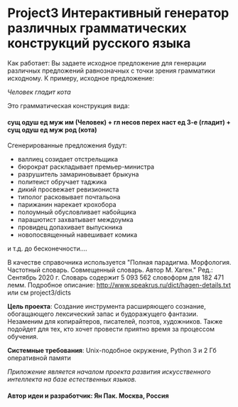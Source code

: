 # Project3 Интерактивный генератор различных грамматических конструкций русского языка

Как работает: Вы задаете исходное предложение для генерации различных предложений равнозначных с точки зрения грамматики исходному.
К примеру, исходное предложение:

_Человек гладит кота_

Это грамматическая конструкция вида:

#### сущ одуш ед муж им (Человек) + гл несов перех наст ед 3-е (гладит) + сущ одуш ед муж род (кота)

Сгенерированные предложения будут:

- валлиец созидает отстрельщика
- бюрократ раскладывает премьер-министра
- разрушитель замариновывает брыкуна
- политеист обручает таджика
- дикий просвежает ревизиониста
- типолог расковывает почтальона
- парижанин нарекает крохобора
- полоумный обусловливает набойщика
- парашютист захватывает междоумка
- провидец допахивает выпускника
- новопосвященный навешивает комика

и т.д. до бесконечности....

В качестве справочника используется "Полная парадигма. Морфология. Частотный словарь. Совмещенный словарь. Автор М. Хаген." Ред.: Сентябрь 2020 г. Словарь содержит 5 093 562 словоформ для 182 471 лемм. Подробное описание: http://www.speakrus.ru/dict/hagen-details.txt или см project3/dicts

**Цель проекта**: Создание инструмента расширяющего сознание, обогащающего лексический запас и будоражущего фантазии. Незаменим для копирайтеров, писателей, поэтов, художников.
Также подойдет для тех, кто хочет провести приятно время за процессом обучения.

**Системные требования**: Unix-подобное окружение, Python 3 и 2 Гб оперативной памяти

_Приложение является началом проекта развития искусственного интеллекта на базе естественных языков._

#### Автор идеи и разработчик: Ян Пак. Москва, Россия
